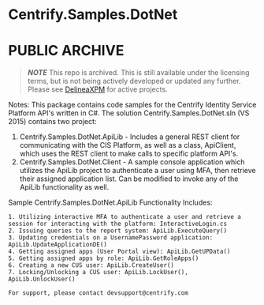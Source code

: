 # Centrify.Samples.DotNet

# PUBLIC ARCHIVE

> ***NOTE***
> This repo is archived.
> This is still available under the licensing terms, but is not being actively developed or updated any further. Please see [DelineaXPM](https://github.com/DelineaXPM) for active projects.

Notes: This package contains code samples for the Centrify Identity Service Platform API's written in C#.  The solution
Centrify.Samples.DotNet.sln (VS 2015) contains two project:
  1. Centrify.Samples.DotNet.ApiLib - Includes a general REST client for communicating with the CIS Platform, as well as
  a class, ApiClient, which uses the REST client to make calls to specific platform API's.
  2. Centrify.Samples.DotNet.Client - A sample console application which utilizes the ApiLib project to authenticate a user
  using MFA, then retrieve their assigned application list.  Can be modified to invoke any of the ApiLib functionality as well.
 

Sample Centrify.Samples.DotNet.ApiLib Functionality Includes:

    1. Utilizing interactive MFA to authenticate a user and retrieve a session for interacting with the platform: InteractiveLogin.cs
    2. Issuing queries to the report system: ApiLib.ExecuteQuery()
    3. Updating credentials on a UsernamePassword application: ApiLib.UpdateApplicationDE()
    4. Getting assigned apps (User Portal view): ApiLib.GetUPData()
    5. Getting assigned apps by role: ApiLib.GetRoleApps()
    6. Creating a new CUS user: ApiLib.CreateUser()
    7. Locking/Unlocking a CUS user: ApiLib.LockUser(), ApiLib.UnlockUser()
    
    For support, please contact devsupport@centrify.com
   

